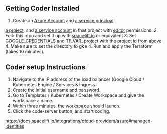 ## Getting Coder Installed

1. Create an [Azure Account](https://portal.azure.com/) and [a service principal](https://docs.spacelift.io/integrations/cloud-providers/azure#create-a-service-principal)


 [a project](https://console.cloud.google.com/projectcreate), and [a service account](https://console.cloud.google.com/iam-admin/serviceaccounts/create) in that project with [editor](https://cloud.google.com/iam/docs/understanding-roles#basic) permissions.
2. Fork this repo and set it up with [spacelift.io](https://spacelift.io/) or equivalent
3. Set [GOOGLE_CREDENTIALS](https://registry.terraform.io/providers/hashicorp/google/latest/docs/guides/provider_reference#using-terraform-cloud) and TF_VAR_project with the project id from above
4. Make sure to set the directory to gke
4. Run and apply the Terraform (takes 10 minutes).

## Coder setup Instructions

1. Navigate to the IP address of the load balancer (Google Cloud / Kubernetes Engine / Services & Ingress.
2. Create the initial username and password.
3. Go to Templates / Kubernetes / Create Workspace and give the workspace a name.
4. Within three minutes, the workspace should launch.
5. Click the code-server button, and start coding.

https://docs.spacelift.io/integrations/cloud-providers/azure#managed-identities


